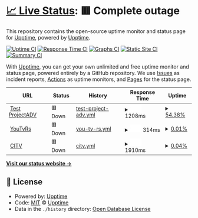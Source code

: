# [📈 Live Status](https://demo.upptime.js.org): <!--live status--> **🟥 Complete outage**

This repository contains the open-source uptime monitor and status page for [Upptime](https://upptime.js.org), powered by [Upptime](https://github.com/upptime/upptime).

[![Uptime CI](https://github.com/Prj/upptime/workflows/Uptime%20CI/badge.svg)](https://github.com/Prj/upptime/actions?query=workflow%3A%22Uptime+CI%22)
[![Response Time CI](https://github.com/Prj/upptime/workflows/Response%20Time%20CI/badge.svg)](https://github.com/Prj/upptime/actions?query=workflow%3A%22Response+Time+CI%22)
[![Graphs CI](https://github.com/Prj/upptime/workflows/Graphs%20CI/badge.svg)](https://github.com/Prj/upptime/actions?query=workflow%3A%22Graphs+CI%22)
[![Static Site CI](https://github.com/Prj/upptime/workflows/Static%20Site%20CI/badge.svg)](https://github.com/Prj/upptime/actions?query=workflow%3A%22Static+Site+CI%22)
[![Summary CI](https://github.com/Prj/upptime/workflows/Summary%20CI/badge.svg)](https://github.com/Prj/upptime/actions?query=workflow%3A%22Summary+CI%22)

With [Upptime](https://upptime.js.org), you can get your own unlimited and free uptime monitor and status page, powered entirely by a GitHub repository. We use [Issues](https://github.com/upptime/upptime/issues) as incident reports, [Actions](https://github.com/Prj/upptime/actions) as uptime monitors, and [Pages](https://demo.upptime.js.org) for the status page.

<!--start: status pages-->
<!-- This summary is generated by Upptime (https://github.com/upptime/upptime) -->
<!-- Do not edit this manually, your changes will be overwritten -->
<!-- prettier-ignore -->
| URL | Status | History | Response Time | Uptime |
| --- | ------ | ------- | ------------- | ------ |
| <img alt="" src="https://icons.duckduckgo.com/ip3/test.adspro.it.ico" height="13"> [Test ProjectADV](https://test.adspro.it) | 🟥 Down | [test-project-adv.yml](https://github.com/PrjAdv/prjuptime/commits/HEAD/history/test-project-adv.yml) | <details><summary><img alt="Response time graph" src="./graphs/test-project-adv/response-time-week.png" height="20"> 1208ms</summary><br><a href="https://Prj.github.io/prjuptime/history/test-project-adv"><img alt="Response time 1208" src="https://img.shields.io/endpoint?url=https%3A%2F%2Fraw.githubusercontent.com%2FPrjAdv%2Fprjuptime%2FHEAD%2Fapi%2Ftest-project-adv%2Fresponse-time.json"></a><br><a href="https://Prj.github.io/prjuptime/history/test-project-adv"><img alt="24-hour response time 1208" src="https://img.shields.io/endpoint?url=https%3A%2F%2Fraw.githubusercontent.com%2FPrjAdv%2Fprjuptime%2FHEAD%2Fapi%2Ftest-project-adv%2Fresponse-time-day.json"></a><br><a href="https://Prj.github.io/prjuptime/history/test-project-adv"><img alt="7-day response time 1208" src="https://img.shields.io/endpoint?url=https%3A%2F%2Fraw.githubusercontent.com%2FPrjAdv%2Fprjuptime%2FHEAD%2Fapi%2Ftest-project-adv%2Fresponse-time-week.json"></a><br><a href="https://Prj.github.io/prjuptime/history/test-project-adv"><img alt="30-day response time 1208" src="https://img.shields.io/endpoint?url=https%3A%2F%2Fraw.githubusercontent.com%2FPrjAdv%2Fprjuptime%2FHEAD%2Fapi%2Ftest-project-adv%2Fresponse-time-month.json"></a><br><a href="https://Prj.github.io/prjuptime/history/test-project-adv"><img alt="1-year response time 1208" src="https://img.shields.io/endpoint?url=https%3A%2F%2Fraw.githubusercontent.com%2FPrjAdv%2Fprjuptime%2FHEAD%2Fapi%2Ftest-project-adv%2Fresponse-time-year.json"></a></details> | <details><summary><a href="https://Prj.github.io/prjuptime/history/test-project-adv">54.38%</a></summary><a href="https://Prj.github.io/prjuptime/history/test-project-adv"><img alt="All-time uptime 54.38%" src="https://img.shields.io/endpoint?url=https%3A%2F%2Fraw.githubusercontent.com%2FPrjAdv%2Fprjuptime%2FHEAD%2Fapi%2Ftest-project-adv%2Fuptime.json"></a><br><a href="https://Prj.github.io/prjuptime/history/test-project-adv"><img alt="24-hour uptime 54.38%" src="https://img.shields.io/endpoint?url=https%3A%2F%2Fraw.githubusercontent.com%2FPrjAdv%2Fprjuptime%2FHEAD%2Fapi%2Ftest-project-adv%2Fuptime-day.json"></a><br><a href="https://Prj.github.io/prjuptime/history/test-project-adv"><img alt="7-day uptime 54.38%" src="https://img.shields.io/endpoint?url=https%3A%2F%2Fraw.githubusercontent.com%2FPrjAdv%2Fprjuptime%2FHEAD%2Fapi%2Ftest-project-adv%2Fuptime-week.json"></a><br><a href="https://Prj.github.io/prjuptime/history/test-project-adv"><img alt="30-day uptime 54.38%" src="https://img.shields.io/endpoint?url=https%3A%2F%2Fraw.githubusercontent.com%2FPrjAdv%2Fprjuptime%2FHEAD%2Fapi%2Ftest-project-adv%2Fuptime-month.json"></a><br><a href="https://Prj.github.io/prjuptime/history/test-project-adv"><img alt="1-year uptime 54.38%" src="https://img.shields.io/endpoint?url=https%3A%2F%2Fraw.githubusercontent.com%2FPrjAdv%2Fprjuptime%2FHEAD%2Fapi%2Ftest-project-adv%2Fuptime-year.json"></a></details>
| <img alt="" src="https://icons.duckduckgo.com/ip3/youtvrs.it.ico" height="13"> [YouTvRs](https://youtvrs.it) | 🟥 Down | [you-tv-rs.yml](https://github.com/PrjAdv/prjuptime/commits/HEAD/history/you-tv-rs.yml) | <details><summary><img alt="Response time graph" src="./graphs/you-tv-rs/response-time-week.png" height="20"> 314ms</summary><br><a href="https://Prj.github.io/prjuptime/history/you-tv-rs"><img alt="Response time 314" src="https://img.shields.io/endpoint?url=https%3A%2F%2Fraw.githubusercontent.com%2FPrjAdv%2Fprjuptime%2FHEAD%2Fapi%2Fyou-tv-rs%2Fresponse-time.json"></a><br><a href="https://Prj.github.io/prjuptime/history/you-tv-rs"><img alt="24-hour response time 314" src="https://img.shields.io/endpoint?url=https%3A%2F%2Fraw.githubusercontent.com%2FPrjAdv%2Fprjuptime%2FHEAD%2Fapi%2Fyou-tv-rs%2Fresponse-time-day.json"></a><br><a href="https://Prj.github.io/prjuptime/history/you-tv-rs"><img alt="7-day response time 314" src="https://img.shields.io/endpoint?url=https%3A%2F%2Fraw.githubusercontent.com%2FPrjAdv%2Fprjuptime%2FHEAD%2Fapi%2Fyou-tv-rs%2Fresponse-time-week.json"></a><br><a href="https://Prj.github.io/prjuptime/history/you-tv-rs"><img alt="30-day response time 314" src="https://img.shields.io/endpoint?url=https%3A%2F%2Fraw.githubusercontent.com%2FPrjAdv%2Fprjuptime%2FHEAD%2Fapi%2Fyou-tv-rs%2Fresponse-time-month.json"></a><br><a href="https://Prj.github.io/prjuptime/history/you-tv-rs"><img alt="1-year response time 314" src="https://img.shields.io/endpoint?url=https%3A%2F%2Fraw.githubusercontent.com%2FPrjAdv%2Fprjuptime%2FHEAD%2Fapi%2Fyou-tv-rs%2Fresponse-time-year.json"></a></details> | <details><summary><a href="https://Prj.github.io/prjuptime/history/you-tv-rs">0.01%</a></summary><a href="https://Prj.github.io/prjuptime/history/you-tv-rs"><img alt="All-time uptime 0.01%" src="https://img.shields.io/endpoint?url=https%3A%2F%2Fraw.githubusercontent.com%2FPrjAdv%2Fprjuptime%2FHEAD%2Fapi%2Fyou-tv-rs%2Fuptime.json"></a><br><a href="https://Prj.github.io/prjuptime/history/you-tv-rs"><img alt="24-hour uptime 0.01%" src="https://img.shields.io/endpoint?url=https%3A%2F%2Fraw.githubusercontent.com%2FPrjAdv%2Fprjuptime%2FHEAD%2Fapi%2Fyou-tv-rs%2Fuptime-day.json"></a><br><a href="https://Prj.github.io/prjuptime/history/you-tv-rs"><img alt="7-day uptime 0.01%" src="https://img.shields.io/endpoint?url=https%3A%2F%2Fraw.githubusercontent.com%2FPrjAdv%2Fprjuptime%2FHEAD%2Fapi%2Fyou-tv-rs%2Fuptime-week.json"></a><br><a href="https://Prj.github.io/prjuptime/history/you-tv-rs"><img alt="30-day uptime 0.01%" src="https://img.shields.io/endpoint?url=https%3A%2F%2Fraw.githubusercontent.com%2FPrjAdv%2Fprjuptime%2FHEAD%2Fapi%2Fyou-tv-rs%2Fuptime-month.json"></a><br><a href="https://Prj.github.io/prjuptime/history/you-tv-rs"><img alt="1-year uptime 0.01%" src="https://img.shields.io/endpoint?url=https%3A%2F%2Fraw.githubusercontent.com%2FPrjAdv%2Fprjuptime%2FHEAD%2Fapi%2Fyou-tv-rs%2Fuptime-year.json"></a></details>
| <img alt="" src="https://icons.duckduckgo.com/ip3/cercoiltuovolto.it.ico" height="13"> [CITV](https://cercoiltuovolto.it) | 🟥 Down | [citv.yml](https://github.com/PrjAdv/prjuptime/commits/HEAD/history/citv.yml) | <details><summary><img alt="Response time graph" src="./graphs/citv/response-time-week.png" height="20"> 1910ms</summary><br><a href="https://Prj.github.io/prjuptime/history/citv"><img alt="Response time 1910" src="https://img.shields.io/endpoint?url=https%3A%2F%2Fraw.githubusercontent.com%2FPrjAdv%2Fprjuptime%2FHEAD%2Fapi%2Fcitv%2Fresponse-time.json"></a><br><a href="https://Prj.github.io/prjuptime/history/citv"><img alt="24-hour response time 1910" src="https://img.shields.io/endpoint?url=https%3A%2F%2Fraw.githubusercontent.com%2FPrjAdv%2Fprjuptime%2FHEAD%2Fapi%2Fcitv%2Fresponse-time-day.json"></a><br><a href="https://Prj.github.io/prjuptime/history/citv"><img alt="7-day response time 1910" src="https://img.shields.io/endpoint?url=https%3A%2F%2Fraw.githubusercontent.com%2FPrjAdv%2Fprjuptime%2FHEAD%2Fapi%2Fcitv%2Fresponse-time-week.json"></a><br><a href="https://Prj.github.io/prjuptime/history/citv"><img alt="30-day response time 1910" src="https://img.shields.io/endpoint?url=https%3A%2F%2Fraw.githubusercontent.com%2FPrjAdv%2Fprjuptime%2FHEAD%2Fapi%2Fcitv%2Fresponse-time-month.json"></a><br><a href="https://Prj.github.io/prjuptime/history/citv"><img alt="1-year response time 1910" src="https://img.shields.io/endpoint?url=https%3A%2F%2Fraw.githubusercontent.com%2FPrjAdv%2Fprjuptime%2FHEAD%2Fapi%2Fcitv%2Fresponse-time-year.json"></a></details> | <details><summary><a href="https://Prj.github.io/prjuptime/history/citv">0.04%</a></summary><a href="https://Prj.github.io/prjuptime/history/citv"><img alt="All-time uptime 0.04%" src="https://img.shields.io/endpoint?url=https%3A%2F%2Fraw.githubusercontent.com%2FPrjAdv%2Fprjuptime%2FHEAD%2Fapi%2Fcitv%2Fuptime.json"></a><br><a href="https://Prj.github.io/prjuptime/history/citv"><img alt="24-hour uptime 0.04%" src="https://img.shields.io/endpoint?url=https%3A%2F%2Fraw.githubusercontent.com%2FPrjAdv%2Fprjuptime%2FHEAD%2Fapi%2Fcitv%2Fuptime-day.json"></a><br><a href="https://Prj.github.io/prjuptime/history/citv"><img alt="7-day uptime 0.04%" src="https://img.shields.io/endpoint?url=https%3A%2F%2Fraw.githubusercontent.com%2FPrjAdv%2Fprjuptime%2FHEAD%2Fapi%2Fcitv%2Fuptime-week.json"></a><br><a href="https://Prj.github.io/prjuptime/history/citv"><img alt="30-day uptime 0.04%" src="https://img.shields.io/endpoint?url=https%3A%2F%2Fraw.githubusercontent.com%2FPrjAdv%2Fprjuptime%2FHEAD%2Fapi%2Fcitv%2Fuptime-month.json"></a><br><a href="https://Prj.github.io/prjuptime/history/citv"><img alt="1-year uptime 0.04%" src="https://img.shields.io/endpoint?url=https%3A%2F%2Fraw.githubusercontent.com%2FPrjAdv%2Fprjuptime%2FHEAD%2Fapi%2Fcitv%2Fuptime-year.json"></a></details>

<!--end: status pages-->

[**Visit our status website →**](https://demo.upptime.js.org)

## 📄 License

- Powered by: [Upptime](https://github.com/upptime/upptime)
- Code: [MIT](./LICENSE) © [Upptime](https://upptime.js.org)
- Data in the `./history` directory: [Open Database License](https://opendatacommons.org/licenses/odbl/1-0/)
